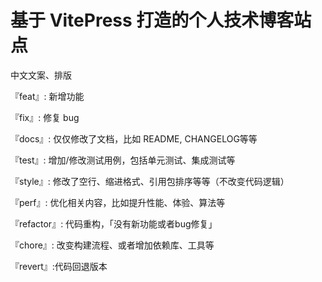 # 基于 VitePress 打造的个人技术博客站点

中文文案、排版

『feat』: 新增功能

『fix』: 修复 bug

『docs』: 仅仅修改了文档，比如 README, CHANGELOG等等

『test』: 增加/修改测试用例，包括单元测试、集成测试等

『style』: 修改了空行、缩进格式、引用包排序等等（不改变代码逻辑）

『perf』: 优化相关内容，比如提升性能、体验、算法等

『refactor』: 代码重构，「没有新功能或者bug修复」

『chore』: 改变构建流程、或者增加依赖库、工具等

『revert』:代码回退版本
